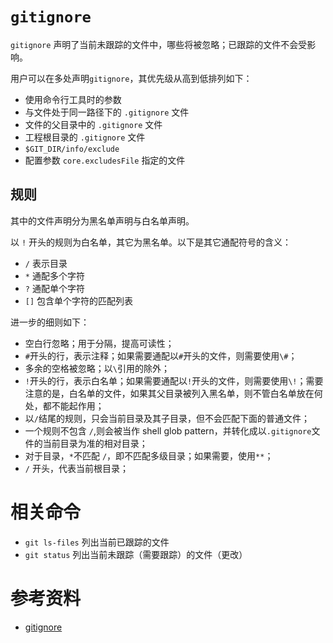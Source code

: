 # `gitignore`

`gitignore` 声明了当前未跟踪的文件中，哪些将被忽略；已跟踪的文件不会受影响。

用户可以在多处声明`gitignore`，其优先级从高到低排列如下：

  - 使用命令行工具时的参数
  - 与文件处于同一路径下的 `.gitignore` 文件
  - 文件的父目录中的 `.gitignore` 文件
  - 工程根目录的 `.gitignore` 文件
  - `$GIT_DIR/info/exclude`
  - 配置参数 `core.excludesFile` 指定的文件

## 规则

其中的文件声明分为黑名单声明与白名单声明。

以 `!` 开头的规则为白名单，其它为黑名单。以下是其它通配符号的含义：
  - `/` 表示目录
  - `*` 通配多个字符
  - `?` 通配单个字符
  - `[]` 包含单个字符的匹配列表

进一步的细则如下：
  - 空白行忽略；用于分隔，提高可读性；
  - `#`开头的行，表示注释；如果需要通配以`#`开头的文件，则需要使用`\#`；
  - 多余的空格被忽略；以`\`引用的除外；
  - `!`开头的行，表示白名单；如果需要通配以`!`开头的文件，则需要使用`\!`；需要注意的是，白名单的文件，如果其父目录被列入黑名单，则不管白名单放在何处，都不能起作用；
  - 以`/`结尾的规则，只会当前目录及其子目录，但不会匹配下面的普通文件；
  - 一个规则不包含 `/`,则会被当作 shell glob pattern，并转化成以`.gitignore`文件的当前目录为准的相对目录；
  - 对于目录，`*`不匹配 `/`，即不匹配多级目录；如果需要，使用`**`；
  - `/` 开头，代表当前根目录；

# 相关命令

  - `git ls-files` 列出当前已跟踪的文件
  - `git status` 列出当前未跟踪（需要跟踪）的文件（更改）

# 参考资料

  - [gitignore](https://git-scm.com/docs/gitignore)
